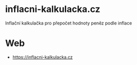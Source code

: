 # inflacni-kalkulacka.cz
Inflační kalkulačka pro přepočet hodnoty peněz podle inflace

# Web

* https://inflacni-kalkulacka.cz
